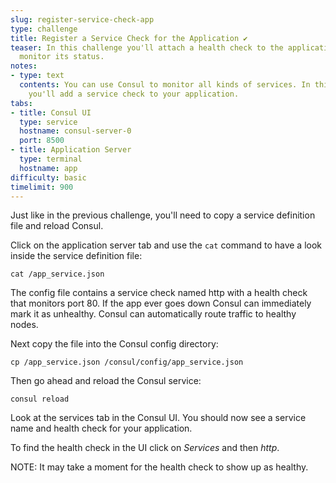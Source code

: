```yaml
---
slug: register-service-check-app
type: challenge
title: Register a Service Check for the Application ✔️
teaser: In this challenge you'll attach a health check to the application so we can
  monitor its status.
notes:
- type: text
  contents: You can use Consul to monitor all kinds of services. In this challenge
    you'll add a service check to your application.
tabs:
- title: Consul UI
  type: service
  hostname: consul-server-0
  port: 8500
- title: Application Server
  type: terminal
  hostname: app
difficulty: basic
timelimit: 900
---
```

Just like in the previous challenge, you'll need to copy a service definition file and reload Consul.

Click on the application server tab and use the `cat` command to have a look inside the service definition file:
```
cat /app_service.json
```

The config file contains a service check named http with a health check that monitors port 80. If the app ever goes down Consul can immediately mark it as unhealthy. Consul can automatically route traffic to healthy nodes.

Next copy the file into the Consul config directory:
```
cp /app_service.json /consul/config/app_service.json
```

Then go ahead and reload the Consul service:

```
consul reload
```

Look at the services tab in the Consul UI. You should now see a service name and health check for your application.

To find the health check in the UI click on *Services* and then *http*.

NOTE: It may take a moment for the health check to show up as healthy.
